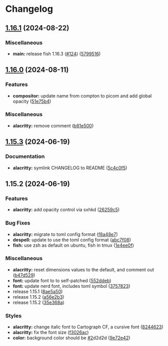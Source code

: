# Changelog

## [1.16.1](https://github.com/engeir/stowfiles/compare/alacritty-v1.16.0...alacritty-v1.16.1) (2024-08-22)


### Miscellaneous

* **main:** release fish 1.16.3 ([#124](https://github.com/engeir/stowfiles/issues/124)) ([5799516](https://github.com/engeir/stowfiles/commit/57995166b1597d7e1fc2387e92309afc0a2b617f))

## [1.16.0](https://github.com/engeir/stowfiles/compare/alacritty-v1.15.3...alacritty-v1.16.0) (2024-08-11)


### Features

* **compositor:** update name from compton to picom and add global opacity ([51e75b4](https://github.com/engeir/stowfiles/commit/51e75b498a81c24b1d2e2bdf5fbd074c53c541de))


### Miscellaneous

* **alacritty:** remove comment ([b81e500](https://github.com/engeir/stowfiles/commit/b81e5005c31552e29392b05afec945ad4d047cf4))

## [1.15.3](https://github.com/engeir/stowfiles/compare/alacritty-v1.15.2...alacritty-v1.15.3) (2024-06-19)


### Documentation

* **alacritty:** symlink CHANGELOG to README ([5c4c0f5](https://github.com/engeir/stowfiles/commit/5c4c0f5ceb641c5f44b2717a5f908c29b8f08d85))

## 1.15.2 (2024-06-19)


### Features

* **alacritty:** add opacity control via sxhkd ([26259c5](https://github.com/engeir/stowfiles/commit/26259c53bce91ae84170b2ed49fb5ad97c8ca9ec))


### Bug Fixes

* **alacritty:** migrate to toml config format ([f8a48e7](https://github.com/engeir/stowfiles/commit/f8a48e7b13e2ec2615f735d1a9d3ec3a47a8f166))
* **despell:** update to use the toml config format ([abc7f08](https://github.com/engeir/stowfiles/commit/abc7f08df28fd0ad29ece27b404aca2b866b1f40))
* **fish:** use zsh as default on ubuntu, fish in tmux ([1e4ee0f](https://github.com/engeir/stowfiles/commit/1e4ee0fcff55fb2bf1804d290d61504d21d9f018))


### Miscellaneous

* **alacritty:** reset dimensions values to the default, and comment out ([b47d529](https://github.com/engeir/stowfiles/commit/b47d5295e0f1986deb24acdb0ebbbf27fafb0c80))
* **font:** update font to to self-patched ([552ddeb](https://github.com/engeir/stowfiles/commit/552ddebd325d1c986821ac50173252b5d15eeb00))
* **font:** update nerd font, includes toml symbol ([3757823](https://github.com/engeir/stowfiles/commit/3757823dba7452c8bc5e0483431556fdbc7f55c0))
* release 1.15.1 ([8ae5a50](https://github.com/engeir/stowfiles/commit/8ae5a506399c8574fd780fa48e6df75e7bf92946))
* release 1.15.2 ([a56e2b3](https://github.com/engeir/stowfiles/commit/a56e2b3e1a6a859ad6b0b3953832b88fd87ecfcb))
* release 1.15.2 ([35e368a](https://github.com/engeir/stowfiles/commit/35e368a1bf125ca33b6acc36d32f86ed88ca87be))


### Styles

* **alacritty:** change italic font to Cartograph CF, a cursive font ([8244623](https://github.com/engeir/stowfiles/commit/8244623e7fcef9af50a17a89d28a39b5ec82b715))
* **alacritty:** fix the font size ([f3026ac](https://github.com/engeir/stowfiles/commit/f3026acbede7be8855f0fc03f8aa8f95b68e1935))
* **color:** background color should be [#2](https://github.com/engeir/stowfiles/issues/2)d2d2d ([9e72e42](https://github.com/engeir/stowfiles/commit/9e72e4273f1815e54753db8abe7a94df6e0416b1))
